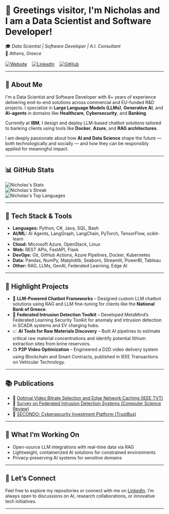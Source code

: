 # 👋 Greetings visitor, I'm Nicholas and I am a Data Scientist and Software Developer!

🎓 *Data Scientist | Software Developer | A.I. Consultant*<br/>
📍 *Athens, Greece*<br/><br/>
[![Website](https://img.shields.io/badge/Website-6272A4?style=for-the-badge)](https://nepiskopos.github.io)&nbsp;&nbsp;&nbsp;
[![LinkedIn](https://img.shields.io/badge/LinkedIn-0077B5?style=for-the-badge&logo=linkedin&logoColor=white)](https://www.linkedin.com/in/nepiskopos)&nbsp;&nbsp;&nbsp;
[![GitHub](https://img.shields.io/badge/GitHub-100000?style=for-the-badge&logo=github&logoColor=white)](https://github.com/nepiskopos)

---

## 💼 About Me

I'm a Data Scientist and Software Developer with 8+ years of experience delivering end-to-end solutions across commercial and EU-funded R&D projects. I specialize in **Large Language Models (LLMs)**, **Generative AI**, and **AI-agents** in domains like **Healthcare**, **Cybersecurity**, and **Banking**.

Currently at **IBM**, I design and deploy LLM-based chatbot solutions tailored to banking clients using tools like **Docker**, **Azure**, and **RAG architectures**.

I am deeply passionate about how **AI and Data Science** shape the future — both technologically and socially — and how they can be responsibly applied for meaningful impact.

---

## 📊 GitHub Stats

![Nicholas's Stats](https://github-readme-stats.vercel.app/api?username=nepiskopos&theme=slateorange&show_icons=true&hide_border=true&count_private=true)<br/>
![Nicholas's Streak](https://github-readme-streak-stats.herokuapp.com/?user=nepiskopos&theme=slateorange&hide_border=true)<br/>
![Nicholas's Top Languages](https://github-readme-stats.vercel.app/api/top-langs/?username=nepiskopos&theme=slateorange&show_icons=true&hide_border=true&layout=compact)

---

## 🔧 Tech Stack & Tools

- **Languages:** Python, C#, Java, SQL, Bash
- **AI/ML:** AI Agents, LangGraph, LangChain, PyTorch, TensorFlow, scikit-learn
- **Cloud:** Microsoft Azure, OpenStack, Linux
- **Web:** REST APIs, FastAPI, Flask
- **DevOps:** Git, GitHub Actions, Azure Pipelines, Docker, Kubernetes
- **Data:** Pandas, NumPy, Matplotlib, Seaborn, Streamlit, PowerBI, Tableau
- **Other:** RAG, LLMs, GenAI, Federated Learning, Edge AI

---

## 🚀 Highlight Projects

- 💬 **LLM-Powered Chatbot Frameworks** – Designed custom LLM chatbot solutions using RAG and LLM fine-tuning for clients like the **National Bank of Greece**.
- 🧠 **Federated Intrusion Detection Toolkit** – Developed MetaMind’s Federated Learning Security Toolkit for anomaly and intrusion detection in SCADA systems and EV charging hubs.
- 📈 **AI Tools for Raw Materials Discovery** – Built AI pipelines to estimate critical raw material concentrations and identify potential lithium extraction sites from brine reservoirs.
- 📺 **P2P Video Optimization** – Engineered a D2D video delivery system using Blockchain and Smart Contracts, published in IEEE Transactions on Vehicular Technology.

---

## 📚 Publications

- 📖 [Optimal Video Bitrate Selection and Edge Network Caching (IEEE TVT)](https://doi.org/10.1109/TVT.2023.3329662)
- 📖 [Survey on Federated Intrusion Detection Systems (Computer Science Review)](https://doi.org/10.1016/j.cosrev.2024.100717)
- 📖 [SECONDO: Cybersecurity Investment Platform (TrustBus)](https://doi.org/10.1007/978-3-030-58986-8_5)

---

## 🧩 What I’m Working On

- Open-source LLM integrations with real-time data via RAG
- Lightweight, containerized AI solutions for constrained environments
- Privacy-preserving AI systems for sensitive domains

---

## 🤝 Let’s Connect

Feel free to explore my repositories or connect with me on [LinkedIn](https://www.linkedin.com/in/nepiskopos).
I’m always open to discussions on AI, research collaborations, or innovative tech initiatives.

<!-- Email hidden intentionally -->
<!-- Contact: nepisko [at] gmail [dot] com -->

---
